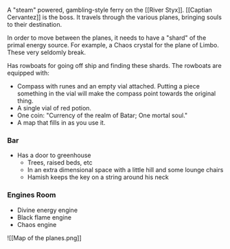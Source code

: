 A "steam" powered, gambling-style ferry on the [[River Styx]]. [[Captian Cervantez]] is the boss. It travels through the various planes, bringing souls to their destination.

In order to move between the planes, it needs to have a "shard" of the primal energy source. For example, a Chaos crystal for the plane of Limbo. These very seldomly break.

Has rowboats for going off ship and finding these shards. The rowboats are equipped with:
- Compass with runes and an empty vial attached. Putting a piece something in the vial will make the compass point towards the original thing.
- A single vial of red potion.
- One coin: "Currency of the realm of Batar; One mortal soul."
- A map that fills in as you use it.

### Bar
- Has a door to greenhouse
	- Trees, raised beds, etc
	- In an extra dimensional space with a little hill and some lounge chairs
	- Hamish keeps the key on a string around his neck

### Engines Room
- Divine energy engine
- Black flame engine
- Chaos engine

![[Map of the planes.png]]